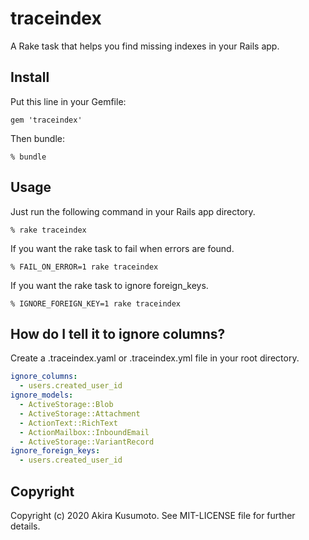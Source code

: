 # traceindex

A Rake task that helps you find missing indexes in your Rails app.

## Install

Put this line in your Gemfile:
```
gem 'traceindex'
```

Then bundle:
```
% bundle
```


## Usage

Just run the following command in your Rails app directory.

```
% rake traceindex
```

If you want the rake task to fail when errors are found.

```
% FAIL_ON_ERROR=1 rake traceindex
```

If you want the rake task to ignore foreign_keys.

```
% IGNORE_FOREIGN_KEY=1 rake traceindex
```

## How do I tell it to ignore columns?

Create a .traceindex.yaml or .traceindex.yml file in your root directory.

```yaml
ignore_columns:
  - users.created_user_id
ignore_models:
  - ActiveStorage::Blob
  - ActiveStorage::Attachment
  - ActionText::RichText
  - ActionMailbox::InboundEmail
  - ActiveStorage::VariantRecord
ignore_foreign_keys:
  - users.created_user_id
```

## Copyright

Copyright (c) 2020 Akira Kusumoto. See MIT-LICENSE file for further details.
